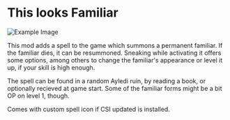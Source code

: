 # This looks Familiar

![Example Image](image.png)

This mod adds a spell to the game which summons a permanent familiar. If the familiar dies, it can be resummoned. Sneaking while activating it offers some options, among others to change the familiar's appearance or level it up, if your skill is high enough.     

The spell can be found in a random Ayledi ruin, by reading a book, or optionally recieved at game start. Some of the familiar forms might be a bit OP on level 1, though. 

Comes with custom spell icon if CSI updated is installed. 
